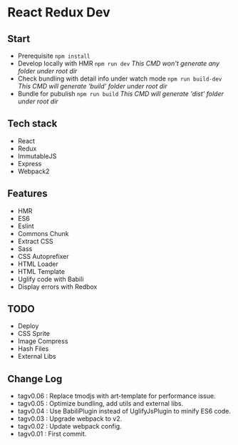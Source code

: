 # React Redux Dev

## Start  
* Prerequisite
    `npm install`
* Develop locally with HMR
    `npm run dev`
    _This CMD won't generate any folder under root dir_
* Check bundling with detail info under watch mode
    `npm run build-dev`
    _This CMD will generate 'build' folder under root dir_
* Bundle for pubulish
    `npm run build`
    _This CMD will generate 'dist' folder under root dir_


## Tech stack  
* React
* Redux
* ImmutableJS
* Express
* Webpack2


## Features  
* HMR
* ES6
* Eslint
* Commons Chunk
* Extract CSS
* Sass
* CSS Autoprefixer
* HTML Loader
* HTML Template
* Uglify code with Babili
* Display errors with Redbox


## TODO  
* Deploy
* CSS Sprite
* Image Compress
* Hash Files
* External Libs


## Change Log  
* tagv0.06 : Replace tmodjs with art-template for performance issue.
* tagv0.05 : Optimize bundling, add utils and external libs.
* tagv0.04 : Use BabiliPlugin instead of UglifyJsPlugin to minify ES6 code.
* tagv0.03 : Upgrade webpack to v2.
* tagv0.02 : Update webpack config.
* tagv0.01 : First commit.
